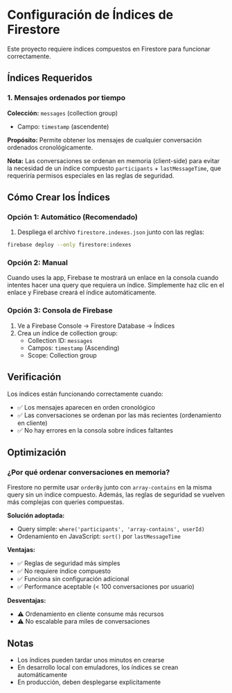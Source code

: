 # Configuración de Índices de Firestore

Este proyecto requiere índices compuestos en Firestore para funcionar correctamente.

## Índices Requeridos

### 1. Mensajes ordenados por tiempo
**Colección:** `messages` (collection group)
- Campo: `timestamp` (ascendente)

**Propósito:** Permite obtener los mensajes de cualquier conversación ordenados cronológicamente.

**Nota:** Las conversaciones se ordenan en memoria (client-side) para evitar la necesidad de un índice compuesto `participants` + `lastMessageTime`, que requeriría permisos especiales en las reglas de seguridad.

## Cómo Crear los Índices

### Opción 1: Automático (Recomendado)
1. Despliega el archivo `firestore.indexes.json` junto con las reglas:
```bash
firebase deploy --only firestore:indexes
```

### Opción 2: Manual
Cuando uses la app, Firebase te mostrará un enlace en la consola cuando intentes hacer una query que requiera un índice. Simplemente haz clic en el enlace y Firebase creará el índice automáticamente.

### Opción 3: Consola de Firebase
1. Ve a Firebase Console → Firestore Database → Índices
2. Crea un índice de collection group:
   - Collection ID: `messages`
   - Campos: `timestamp` (Ascending)
   - Scope: Collection group

## Verificación

Los índices están funcionando correctamente cuando:
- ✅ Los mensajes aparecen en orden cronológico
- ✅ Las conversaciones se ordenan por las más recientes (ordenamiento en cliente)
- ✅ No hay errores en la consola sobre índices faltantes

## Optimización

### ¿Por qué ordenar conversaciones en memoria?

Firestore no permite usar `orderBy` junto con `array-contains` en la misma query sin un índice compuesto. Además, las reglas de seguridad se vuelven más complejas con queries compuestas.

**Solución adoptada:**
- Query simple: `where('participants', 'array-contains', userId)`
- Ordenamiento en JavaScript: `sort()` por `lastMessageTime`

**Ventajas:**
- ✅ Reglas de seguridad más simples
- ✅ No requiere índice compuesto
- ✅ Funciona sin configuración adicional
- ✅ Performance aceptable (< 100 conversaciones por usuario)

**Desventajas:**
- ⚠️ Ordenamiento en cliente consume más recursos
- ⚠️ No escalable para miles de conversaciones

## Notas

- Los índices pueden tardar unos minutos en crearse
- En desarrollo local con emuladores, los índices se crean automáticamente
- En producción, deben desplegarse explícitamente

